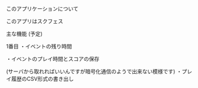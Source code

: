 このアプリケーションについて

このアプリはスクフェス

主な機能 (予定)

1番目
・イベントの残り時間

・イベントのプレイ時間とスコアの保存

(サーバから取れればいいんですが暗号化通信のようで出来ない模様です)
・プレイ履歴のCSV形式の書き出し



